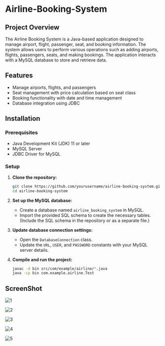 # Airline-Booking-System

## Project Overview

The Airline Booking System is a Java-based application designed to manage airport, flight, passenger, seat, and booking information. The system allows users to perform various operations such as adding airports, flights, passengers, seats, and making bookings. The application interacts with a MySQL database to store and retrieve data.

## Features

- Manage airports, flights, and passengers
- Seat management with price calculation based on seat class
- Booking functionality with date and time management
- Database integration using JDBC

## Installation

### Prerequisites

- Java Development Kit (JDK) 11 or later
- MySQL Server
- JDBC Driver for MySQL

### Setup

1. **Clone the repository:**
   ```bash
   git clone https://github.com/yourusername/airline-booking-system.git
   cd airline-booking-system

2. **Set up the MySQL database:**
   - Create a database named `airline_booking_system` in MySQL.
   - Import the provided SQL schema to create the necessary tables. (Include the SQL schema in the repository or as a separate file.)

3. **Update database connection settings:**
   - Open the `DatabaseConnection` class.
   - Update the `URL`, `USER`, and `PASSWORD` constants with your MySQL server details.

4. **Compile and run the project:**
   ```bash
   javac -d bin src/com/example/airline/*.java
   java -cp bin com.example.airline.Test

## ScreenShot
![1](https://github.com/user-attachments/assets/97fd55da-128f-4b3b-9599-e1b940f58ebd)

![2](https://github.com/user-attachments/assets/16f6f5cd-44ff-4a75-b179-6942952574b7)

![3](https://github.com/user-attachments/assets/c84df6a3-f35c-4322-9f6f-5cad6170c8a1)

![4](https://github.com/user-attachments/assets/fbfdc081-0407-4a62-a7c2-806d61520674)

![5](https://github.com/user-attachments/assets/bf8a2a59-e7f6-4573-9c18-7a1bf93f5d95)




